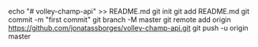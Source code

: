 echo "# volley-champ-api" >> README.md
git init
git add README.md
git commit -m "first commit"
git branch -M master
git remote add origin https://github.com/jonatassborges/volley-champ-api.git
git push -u origin master
####